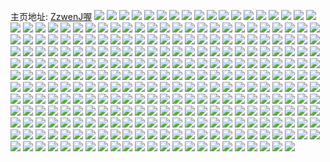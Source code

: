 主页地址: [ZzwenJ喔](https://weibo.com/u/3833323898) 
![](https://wx4.sinaimg.cn/mw2000/e47be17aly1h9ol2r3f6jj20wi17tq7g.jpg) 
![](https://wx4.sinaimg.cn/mw2000/e47be17aly1h9l11it8wqj22c0340qv9.jpg) 
![](https://wx4.sinaimg.cn/mw2000/e47be17aly1h9l11p8ed2j22c0340x6q.jpg) 
![](https://wx4.sinaimg.cn/mw2000/e47be17aly1h9l11mmk2rj22c0340hdx.jpg) 
![](https://wx4.sinaimg.cn/mw2000/e47be17aly1h9butaasjmj20u00u0afu.jpg) 
![](https://wx4.sinaimg.cn/mw2000/e47be17agy1h8zrp1drovj22c0340x6p.jpg) 
![](https://wx4.sinaimg.cn/mw2000/e47be17agy1h8pt8pvw7sj229n2oy7oe.jpg) 
![](https://wx4.sinaimg.cn/mw2000/e47be17agy1h8nlyortixj21sc2ds4qp.jpg) 
![](https://wx4.sinaimg.cn/mw2000/e47be17agy1h8nlykrlxij21sc2dshdt.jpg) 
![](https://wx4.sinaimg.cn/mw2000/e47be17agy1h8lbio38umj20tu13uwke.jpg) 
![](https://wx4.sinaimg.cn/mw2000/e47be17agy1h8lbhy7eyoj20tu13uthk.jpg) 
![](https://wx4.sinaimg.cn/mw2000/e47be17agy1h8lbkd8k4bj20tu13uwmy.jpg) 
![](https://wx4.sinaimg.cn/mw2000/e47be17agy1h8hu3lcsi1j20wi1yckeo.jpg) 
![](https://wx4.sinaimg.cn/mw2000/e47be17agy1h8hu3mylcij20wi1ycdwb.jpg) 
![](https://wx4.sinaimg.cn/mw2000/e47be17agy1h8hu3izmjvj20wi1ycx2x.jpg) 
![](https://wx4.sinaimg.cn/mw2000/e47be17agy1h8hssfsvg4j20wi1yce81.jpg) 
![](https://wx4.sinaimg.cn/mw2000/e47be17agy1h8d87fjy32j20u011xn12.jpg) 
![](https://wx4.sinaimg.cn/mw2000/e47be17agy1h8d87ebj0lj20u014cduz.jpg) 
![](https://wx4.sinaimg.cn/mw2000/e47be17agy1h8d87g9jfxj20tl0q3tap.jpg) 
![](https://wx4.sinaimg.cn/mw2000/e47be17agy1h8d87h9z5pj20u01da0y7.jpg) 
![](https://wx4.sinaimg.cn/mw2000/e47be17agy1h8d87i8sy2j20u00p5god.jpg) 
![](https://wx4.sinaimg.cn/mw2000/e47be17agy1h8d887xw3yj20u00u90va.jpg) 
![](https://wx4.sinaimg.cn/mw2000/e47be17agy1h8d8871jr0j20u00gbjtr.jpg) 
![](https://wx4.sinaimg.cn/mw2000/e47be17agy1h8ci92krfuj20u01hcwlp.jpg) 
![](https://wx4.sinaimg.cn/mw2000/e47be17agy1h8ci91t1nij20t21fpn28.jpg) 
![](https://wx4.sinaimg.cn/mw2000/e47be17agy1h8c2g91jmzj20wi1ipaqo.jpg) 
![](https://wx4.sinaimg.cn/mw2000/e47be17agy1h8c2gb3bs3j20wi1d0h2c.jpg) 
![](https://wx4.sinaimg.cn/mw2000/e47be17agy1h8c2fqt2l9j20wi1dxk4u.jpg) 
![](https://wx4.sinaimg.cn/mw2000/e47be17agy1h8awjp3i9qj21j02ps4ns.jpg) 
![](https://wx4.sinaimg.cn/mw2000/e47be17agy1h8awmsaj2ej20wi1yc1kx.jpg) 
![](https://wx4.sinaimg.cn/mw2000/e47be17agy1h82s9c7aedj224y2z7kjm.jpg) 
![](https://wx4.sinaimg.cn/mw2000/e47be17agy1h82s9cx4a4j20tu13un3d.jpg) 
![](https://wx4.sinaimg.cn/mw2000/e47be17agy1h82s9dk4gkj20tu13u0wy.jpg) 
![](https://wx4.sinaimg.cn/mw2000/e47be17agy1h82s9ftgkwj22dc34r7wi.jpg) 
![](https://wx4.sinaimg.cn/mw2000/e47be17agy1h81mt1c9glj20tu13un3b.jpg) 
![](https://wx4.sinaimg.cn/mw2000/e47be17agy1h81ms5kzpwj20wi1ycwvo.jpg) 
![](https://wx4.sinaimg.cn/mw2000/e47be17agy1h81mydf5b3j20tu13u46e.jpg) 
![](https://wx4.sinaimg.cn/mw2000/e47be17agy1h80j1uz5vcj20tu0votf6.jpg) 
![](https://wx4.sinaimg.cn/mw2000/e47be17agy1h80j36hf2nj20tu13uwnx.jpg) 
![](https://wx4.sinaimg.cn/mw2000/e47be17agy1h80j7l9bltj225k2vfhao.jpg) 
![](https://wx4.sinaimg.cn/mw2000/e47be17agy1h80j1caxegj20tu13uth0.jpg) 
![](https://wx4.sinaimg.cn/mw2000/e47be17agy1h80j4a9iutj20tu13uwk3.jpg) 
![](https://wx4.sinaimg.cn/mw2000/e47be17agy1h80j2k7k8rj20u01sxn1m.jpg) 
![](https://wx4.sinaimg.cn/mw2000/e47be17agy1h80izpvj6oj20pa11haer.jpg) 
![](https://wx4.sinaimg.cn/mw2000/e47be17agy1h7y76fhbeuj20tu13u7cq.jpg) 
![](https://wx4.sinaimg.cn/mw2000/e47be17agy1h7y7549i2wj20rw0ymn2q.jpg) 
![](https://wx4.sinaimg.cn/mw2000/e47be17agy1h7y7bjv5ckj20tu13uwlx.jpg) 
![](https://wx4.sinaimg.cn/mw2000/e47be17agy1h7y7825nnpj20tu13un2o.jpg) 
![](https://wx4.sinaimg.cn/mw2000/e47be17agy1h7y7a9zwfjj20tu13un8j.jpg) 
![](https://wx4.sinaimg.cn/mw2000/e47be17agy1h7y7c27kp5j20tu13u7cw.jpg) 
![](https://wx4.sinaimg.cn/mw2000/e47be17agy1h7y76xb4ilj20tu13u0z1.jpg) 
![](https://wx4.sinaimg.cn/mw2000/e47be17agy1h7x1urb4ygj20tu13uq9n.jpg) 
![](https://wx4.sinaimg.cn/mw2000/e47be17agy1h7x21fab7ej20tu13uk1b.jpg) 
![](https://wx4.sinaimg.cn/mw2000/e47be17agy1h7x1v6zveqj20tu13un4u.jpg) 
![](https://wx4.sinaimg.cn/mw2000/e47be17agy1h7x1w4d0qgj20u01sxdp0.jpg) 
![](https://wx4.sinaimg.cn/mw2000/e47be17agy1h7x21icu66j20ty13ygs6.jpg) 
![](https://wx4.sinaimg.cn/mw2000/e47be17agy1h7x21lyvzzj20u01sxgpo.jpg) 
![](https://wx4.sinaimg.cn/mw2000/e47be17agy1h7x21g11gqj20u01sxtiw.jpg) 
![](https://wx4.sinaimg.cn/mw2000/e47be17agy1h7q2ge4oiwj20u01sx7a6.jpg) 
![](https://wx4.sinaimg.cn/mw2000/e47be17agy1h7q2ggwutbj20wi1yc1kx.jpg) 
![](https://wx4.sinaimg.cn/mw2000/e47be17agy1h7pf1yt9zkj20wi1ycq6r.jpg) 
![](https://wx4.sinaimg.cn/mw2000/e47be17agy1h7pf1xwlsfj20wi1yc0yo.jpg) 
![](https://wx4.sinaimg.cn/mw2000/e47be17agy1h7nr65gfcaj20u00u0q7v.jpg) 
![](https://wx4.sinaimg.cn/mw2000/e47be17agy1h7nr6bpiaij20u00u0dll.jpg) 
![](https://wx4.sinaimg.cn/mw2000/e47be17agy1h7nr5vj4kij20u00u0nag.jpg) 
![](https://wx4.sinaimg.cn/mw2000/e47be17agy1h7nr5tky95j225q1zznn9.jpg) 
![](https://wx4.sinaimg.cn/mw2000/e47be17agy1h7nr64p76sj20u00u0e81.jpg) 
![](https://wx4.sinaimg.cn/mw2000/e47be17agy1h7lguovszmj20u00u0tdc.jpg) 
![](https://wx4.sinaimg.cn/mw2000/e47be17agy1h7lgusp7v6j20u00u0n5x.jpg) 
![](https://wx4.sinaimg.cn/mw2000/e47be17agy1h7lgunzqibj20u00u048u.jpg) 
![](https://wx4.sinaimg.cn/mw2000/e47be17agy1h7lgurm099j20u00u0q8k.jpg) 
![](https://wx4.sinaimg.cn/mw2000/e47be17agy1h7lguqpxtej21hc1hc185.jpg) 
![](https://wx4.sinaimg.cn/mw2000/e47be17agy1h7k9s9v9n6j20u00u0n3h.jpg) 
![](https://wx4.sinaimg.cn/mw2000/e47be17agy1h7k9sf580gj20u00u0qb5.jpg) 
![](https://wx4.sinaimg.cn/mw2000/e47be17agy1h7k9schkb9j20u00u0tk8.jpg) 
![](https://wx4.sinaimg.cn/mw2000/e47be17agy1h7k9s3vyrhj21hc1hcdpj.jpg) 
![](https://wx4.sinaimg.cn/mw2000/e47be17agy1h7k9si8z1pj20u00u0qce.jpg) 
![](https://wx4.sinaimg.cn/mw2000/e47be17agy1h7k9sgnlmej21hc1hcgvz.jpg) 
![](https://wx4.sinaimg.cn/mw2000/e47be17agy1h7k9sazr99j20u00u0thd.jpg) 
![](https://wx4.sinaimg.cn/mw2000/e47be17agy1h7k9sdx84fj20u00u013n.jpg) 
![](https://wx4.sinaimg.cn/mw2000/e47be17agy1h7k9s8pfcgj20u00u04qp.jpg) 
![](https://wx4.sinaimg.cn/mw2000/e47be17agy1h7f2s0idtzj20u00u0wop.jpg) 
![](https://wx4.sinaimg.cn/mw2000/e47be17agy1h7f2s6tdbkj20u00u0tc7.jpg) 
![](https://wx4.sinaimg.cn/mw2000/e47be17agy1h79vvvzsvdj22c02dme82.jpg) 
![](https://wx4.sinaimg.cn/mw2000/e47be17agy1h78p47nne0j20ty13y4c0.jpg) 
![](https://wx4.sinaimg.cn/mw2000/e47be17agy1h78p39zhwbj20u00u0mz2.jpg) 
![](https://wx4.sinaimg.cn/mw2000/e47be17agy1h78p36c43yj20u00u0dlw.jpg) 
![](https://wx4.sinaimg.cn/mw2000/e47be17agy1h71szpkzlbj20u00u0jso.jpg) 
![](https://wx4.sinaimg.cn/mw2000/e47be17agy1h71szjaio1j20k30a4wes.jpg) 
![](https://wx4.sinaimg.cn/mw2000/e47be17agy1h71szr2l27j20u00u0wgn.jpg) 
![](https://wx4.sinaimg.cn/mw2000/e47be17agy1h70m5xjgbij20u00u045f.jpg) 
![](https://wx4.sinaimg.cn/mw2000/e47be17agy1h70m5ut6gmj20u00u0jvo.jpg) 
![](https://wx4.sinaimg.cn/mw2000/e47be17agy1h70m5vufycj20u00u0jzh.jpg) 
![](https://wx4.sinaimg.cn/mw2000/e47be17agy1h70m5t56d7j20u00u0dl1.jpg) 
![](https://wx4.sinaimg.cn/mw2000/e47be17agy1h70m5u1q6wj20u00u0gmf.jpg) 
![](https://wx4.sinaimg.cn/mw2000/e47be17agy1h70m5y5mctj20u00u0tdt.jpg) 
![](https://wx4.sinaimg.cn/mw2000/e47be17aly1h6sorkha24j20u00u0aem.jpg) 
![](https://wx4.sinaimg.cn/mw2000/e47be17aly1h6sork3noej20u00u0wm1.jpg) 
![](https://wx4.sinaimg.cn/mw2000/e47be17aly1h6sorm58edj20u00u00vq.jpg) 
![](https://wx4.sinaimg.cn/mw2000/e47be17agy1h6llk3cb3cj20u0165myb.jpg) 
![](https://wx4.sinaimg.cn/mw2000/e47be17agy1h6llow6bitj21sc2dsb29.jpg) 
![](https://wx4.sinaimg.cn/mw2000/e47be17agy1h6fwgxbzyaj20u00u07wh.jpg) 
![](https://wx4.sinaimg.cn/mw2000/e47be17agy1h6g80tof3mj21hc1hc7wj.jpg) 
![](https://wx4.sinaimg.cn/mw2000/e47be17agy1h6fwgu7jlmj20wi1l2aba.jpg) 
![](https://wx4.sinaimg.cn/mw2000/e47be17agy1h6g80ufkhdj20u00u0gqh.jpg) 
![](https://wx4.sinaimg.cn/mw2000/e47be17agy1h6g80x5wxpj20u00u079b.jpg) 
![](https://wx4.sinaimg.cn/mw2000/e47be17agy1h6bvlifu0oj20u00sr76p.jpg) 
![](https://wx4.sinaimg.cn/mw2000/e47be17agy1h6bvljpsz2j20qd167dgp.jpg) 
![](https://wx4.sinaimg.cn/mw2000/e47be17agy1h62pdyqtd6j20uj1dxgw6.jpg) 
![](https://wx4.sinaimg.cn/mw2000/e47be17agy1h62pdzv308j20vs1gdwp9.jpg) 
![](https://wx4.sinaimg.cn/mw2000/e47be17agy1h62pdxdustj20vz1fitjq.jpg) 
![](https://wx4.sinaimg.cn/mw2000/e47be17agy1h61gvtg5o5j228m2nnqv5.jpg) 
![](https://wx4.sinaimg.cn/mw2000/e47be17agy1h61gvuel48j20u00u0afo.jpg) 
![](https://wx4.sinaimg.cn/mw2000/e47be17aly1h5scllmpwzj22c0340kjn.jpg) 
![](https://wx4.sinaimg.cn/mw2000/e47be17aly1h5sclm7j6wj20u00u0ahs.jpg) 
![](https://wx4.sinaimg.cn/mw2000/e47be17aly1h5i2zybtngj20wi1ll7wh.jpg) 
![](https://wx4.sinaimg.cn/mw2000/e47be17aly1h5i31xtmzbj20uh188wzl.jpg) 
![](https://wx4.sinaimg.cn/mw2000/e47be17aly1h5i306gis1j20wi1fo7wh.jpg) 
![](https://wx4.sinaimg.cn/mw2000/e47be17aly1h5i304fjmpj20wi1h57wh.jpg) 
![](https://wx4.sinaimg.cn/mw2000/e47be17aly1h5i302g33zj20un1ddx57.jpg) 
![](https://wx4.sinaimg.cn/mw2000/e47be17aly1h5i300hjmzj20wi1lre81.jpg) 
![](https://wx4.sinaimg.cn/mw2000/e47be17aly1h5dq3w9ac8j20u00u049s.jpg) 
![](https://wx4.sinaimg.cn/mw2000/e47be17aly1h5dq3xo8faj20sf0u0woq.jpg) 
![](https://wx4.sinaimg.cn/mw2000/e47be17aly1h5d17tw9nvj20u00u07wh.jpg) 
![](https://wx4.sinaimg.cn/mw2000/e47be17aly1h5d17ucmcrj20u00u0n47.jpg) 
![](https://wx4.sinaimg.cn/mw2000/e47be17aly1h59jeb0omhj22c0340npe.jpg) 
![](https://wx4.sinaimg.cn/mw2000/e47be17aly1h56qovq7xfj20vx0ya0ve.jpg) 
![](https://wx4.sinaimg.cn/mw2000/e47be17aly1h56qovfemtj20tn0spn04.jpg) 
![](https://wx4.sinaimg.cn/mw2000/e47be17aly1h55gs8nqfgj20wi17dwhq.jpg) 
![](https://wx4.sinaimg.cn/mw2000/e47be17aly1h51xb5y5n4j20u00u01jj.jpg) 
![](https://wx4.sinaimg.cn/mw2000/e47be17aly1h4qjae2dwpj20u00u0wj7.jpg) 
![](https://wx4.sinaimg.cn/mw2000/e47be17aly1h4qjaef92xj20gu0yndkq.jpg) 
![](https://wx4.sinaimg.cn/mw2000/e47be17aly1h4nrg14pz1j20td0djaax.jpg) 
![](https://wx4.sinaimg.cn/mw2000/e47be17aly1h4lu2e3516j20vu1kh18h.jpg) 
![](https://wx4.sinaimg.cn/mw2000/e47be17aly1h4ks9n95xrj20sz097jrv.jpg) 
![](https://wx4.sinaimg.cn/mw2000/e47be17aly1h4h1uspbhpj20u00u0aet.jpg) 
![](https://wx4.sinaimg.cn/mw2000/e47be17aly1h4fj9nxwlaj20u00u0go9.jpg) 
![](https://wx4.sinaimg.cn/mw2000/e47be17aly1h4fj9lxcmqj20u00u04jc.jpg) 
![](https://wx4.sinaimg.cn/mw2000/e47be17aly1h4fjbuxhajj20og0tewjf.jpg) 
![](https://wx4.sinaimg.cn/mw2000/e47be17aly1h4fj9nn9xxj22c01xsx2i.jpg) 
![](https://wx4.sinaimg.cn/mw2000/e47be17aly1h4fj9oo8w8j20u00u079s.jpg) 
![](https://wx4.sinaimg.cn/mw2000/e47be17aly1h4ezsccpgvj20u008ewfd.jpg) 
![](https://wx4.sinaimg.cn/mw2000/e47be17aly1h4cpo5tj34j20wi138n03.jpg) 
![](https://wx4.sinaimg.cn/mw2000/e47be17aly1h4cpo66bawj20wi08p0uf.jpg) 
![](https://wx4.sinaimg.cn/mw2000/e47be17aly1h4cpo76nx1j20tw1fan46.jpg) 
![](https://wx4.sinaimg.cn/mw2000/e47be17aly1h433aafmqxj20u00t4ah3.jpg) 
![](https://wx4.sinaimg.cn/mw2000/e47be17aly1h433adl8v1j20u00u0n3n.jpg) 
![](https://wx4.sinaimg.cn/mw2000/e47be17aly1h41w5gj6g1j20wh1l71kx.jpg) 
![](https://wx4.sinaimg.cn/mw2000/e47be17aly1h41w5dk2azj20wi1yc1cg.jpg) 
![](https://wx4.sinaimg.cn/mw2000/e47be17aly1h41w5jsb3sj20wi1ln4qp.jpg) 
![](https://wx4.sinaimg.cn/mw2000/e47be17aly1h3xnco4cjkj20u00u0wrc.jpg) 
![](https://wx4.sinaimg.cn/mw2000/e47be17aly1h3xncoecm7j20u00u077d.jpg) 
![](https://wx4.sinaimg.cn/mw2000/e47be17aly1h3xncmbiizj20u00u0grj.jpg) 
![](https://wx4.sinaimg.cn/mw2000/e47be17agy1h3qmxpuiboj21qu340e82.jpg) 
![](https://wx4.sinaimg.cn/mw2000/e47be17agy1h3qmxswa50j21qu340hdu.jpg) 
![](https://wx4.sinaimg.cn/mw2000/e47be17aly1h3pkwgge0vj20u00qt7f0.jpg) 
![](https://wx4.sinaimg.cn/mw2000/e47be17agy1h3m5ils5j0j20u00u07er.jpg) 
![](https://wx4.sinaimg.cn/mw2000/e47be17agy1h3m5imq1b8j20u00u0k1g.jpg) 
![](https://wx4.sinaimg.cn/mw2000/e47be17agy1h3m5ikshhvj20u00u0k2o.jpg) 
![](https://wx4.sinaimg.cn/mw2000/e47be17agy1h3kdf3s6i4j20u00u0dt9.jpg) 
![](https://wx4.sinaimg.cn/mw2000/e47be17agy1h3kdf7pedzj20u00u012o.jpg) 
![](https://wx4.sinaimg.cn/mw2000/e47be17agy1h3kdf6dcbdj20u00u0k45.jpg) 
![](https://wx4.sinaimg.cn/mw2000/e47be17agy1h3h77r1zf7j20u00u0jyg.jpg) 
![](https://wx4.sinaimg.cn/mw2000/e47be17agy1h3h77w5zljj20u00u07ai.jpg) 
![](https://wx4.sinaimg.cn/mw2000/e47be17agy1h3h77x5u1pj20u00u0q9r.jpg) 
![](https://wx4.sinaimg.cn/mw2000/e47be17agy1h3h77xz88tj20u00u0afn.jpg) 
![](https://wx4.sinaimg.cn/mw2000/e47be17agy1h3h77zj35lj20u00u044w.jpg) 
![](https://wx4.sinaimg.cn/mw2000/e47be17agy1h3h7813m7bj20u00u048c.jpg) 
![](https://wx4.sinaimg.cn/mw2000/e47be17agy1h3h785eqj1j20u00u0doh.jpg) 
![](https://wx4.sinaimg.cn/mw2000/e47be17agy1h3h7868vqmj20u00u00yi.jpg) 
![](https://wx4.sinaimg.cn/mw2000/e47be17agy1h3h78815nbj20u00u011j.jpg) 
![](https://wx4.sinaimg.cn/mw2000/e47be17agy1h3h78a0wesj20u00u0naa.jpg) 
![](https://wx4.sinaimg.cn/mw2000/e47be17agy1h3h78ats6wj20u00u0ait.jpg) 
![](https://wx4.sinaimg.cn/mw2000/e47be17agy1h3gab1fw20j20u00u00wo.jpg) 
![](https://wx4.sinaimg.cn/mw2000/e47be17agy1h3gab1ro6jj20u00u042q.jpg) 
![](https://wx4.sinaimg.cn/mw2000/e47be17agy1h3gab0jfv5j20zk0zkafc.jpg) 
![](https://wx4.sinaimg.cn/mw2000/e47be17agy1h3gab13pfnj20u00u0q8r.jpg) 
![](https://wx4.sinaimg.cn/mw2000/e47be17agy1h3gab06bsij20zk0zktea.jpg) 
![](https://wx4.sinaimg.cn/mw2000/e47be17agy1h3gab2g403j20u00u0wn6.jpg) 
![](https://wx4.sinaimg.cn/mw2000/e47be17agy1h3gadh69psj20wf0aywfh.jpg) 
![](https://wx4.sinaimg.cn/mw2000/e47be17agy1h3f88qn3m5j20u00u0104.jpg) 
![](https://wx4.sinaimg.cn/mw2000/e47be17agy1h3f88w9090j20wi1cdapw.jpg) 
![](https://wx4.sinaimg.cn/mw2000/e47be17agy1h3f88rm95zj20u00u0449.jpg) 
![](https://wx4.sinaimg.cn/mw2000/e47be17agy1h3f88t3isbj20u00u0amb.jpg) 
![](https://wx4.sinaimg.cn/mw2000/e47be17agy1h3f88pcglzj20wi1axtop.jpg) 
![](https://wx4.sinaimg.cn/mw2000/e47be17agy1h3f88uminlj20u00u0n8d.jpg) 
![](https://wx4.sinaimg.cn/mw2000/e47be17agy1h3az083kw3j20wi18gaeb.jpg) 
![](https://wx4.sinaimg.cn/mw2000/e47be17agy1h3az0900u3j20wi190q7a.jpg) 
![](https://wx4.sinaimg.cn/mw2000/e47be17agy1h38dsgsy6pj20u00u0afk.jpg) 
![](https://wx4.sinaimg.cn/mw2000/e47be17agy1h38dshk3rbj20u00u010e.jpg) 
![](https://wx4.sinaimg.cn/mw2000/e47be17agy1h3726qe8u1j20u00u0tmy.jpg) 
![](https://wx4.sinaimg.cn/mw2000/e47be17agy1h3726vat5hj20u00u0dne.jpg) 
![](https://wx4.sinaimg.cn/mw2000/e47be17agy1h35x4j4mspj20wi1ycqff.jpg) 
![](https://wx4.sinaimg.cn/mw2000/e47be17agy1h35x4phy9wj22c02c0u0x.jpg) 
![](https://wx4.sinaimg.cn/mw2000/e47be17agy1h35x4rs4rwj20u01hc17g.jpg) 
![](https://wx4.sinaimg.cn/mw2000/e47be17agy1h352cle8taj20u00u046q.jpg) 
![](https://wx4.sinaimg.cn/mw2000/e47be17agy1h31bq7al5oj20sg0sgtk0.jpg) 
![](https://wx4.sinaimg.cn/mw2000/e47be17agy1h31bq52lekj20u00u04cg.jpg) 
![](https://wx4.sinaimg.cn/mw2000/e47be17agy1h310t8y5coj20u00u00wo.jpg) 
![](https://wx4.sinaimg.cn/mw2000/e47be17agy1h310th93vqj20u00u0wif.jpg) 
![](https://wx4.sinaimg.cn/mw2000/e47be17agy1h310tth1suj20u00u078p.jpg) 
![](https://wx4.sinaimg.cn/mw2000/e47be17agy1h3049tly91j20u019x77f.jpg) 
![](https://wx4.sinaimg.cn/mw2000/e47be17agy1h2xuakp1xbj20wi0e7jst.jpg) 
![](https://wx4.sinaimg.cn/mw2000/e47be17agy1h2ss6z1kfij20u00u04aa.jpg) 
![](https://wx4.sinaimg.cn/mw2000/e47be17agy1h2ss726oicj22c0340kjm.jpg) 
![](https://wx4.sinaimg.cn/mw2000/e47be17agy1h2ss6xpqgwj20u00u0ncs.jpg) 
![](https://wx4.sinaimg.cn/mw2000/e47be17agy1h2rlmcai9tj20u00aijt5.jpg) 
![](https://wx4.sinaimg.cn/mw2000/e47be17agy1h2pqnm1actj20u01sxn1d.jpg) 
![](https://wx4.sinaimg.cn/mw2000/e47be17agy1h2ndd1ffuoj20u00n4jun.jpg) 
![](https://wx4.sinaimg.cn/mw2000/e47be17agy1h2ndd1v2mtj20u00fk3zw.jpg) 
![](https://wx4.sinaimg.cn/mw2000/e47be17agy1h2ndb1jgroj20u00u0dl1.jpg) 
![](https://wx4.sinaimg.cn/mw2000/e47be17agy1h2ndb3s2x2j20u00u0442.jpg) 
![](https://wx4.sinaimg.cn/mw2000/e47be17agy1h2ndb4bzdtj20u00u0gp1.jpg) 
![](https://wx4.sinaimg.cn/mw2000/e47be17agy1h2ndb2kswtj20u00u0tk5.jpg) 
![](https://wx4.sinaimg.cn/mw2000/e47be17agy1h2ndb35smdj20u00u0dkx.jpg) 
![](https://wx4.sinaimg.cn/mw2000/e47be17agy1h2lsxnfhpej20u00u017j.jpg) 
![](https://wx4.sinaimg.cn/mw2000/e47be17agy1h2lsxqu5z8j20q10u012z.jpg) 
![](https://wx4.sinaimg.cn/mw2000/e47be17agy1h2lsxm2na8j20u00u0du8.jpg) 
![](https://wx4.sinaimg.cn/mw2000/e47be17agy1h2lsxodonpj20u00u0jyv.jpg) 
![](https://wx4.sinaimg.cn/mw2000/e47be17agy1h2lsxsfzawj20u00u0n3z.jpg) 
![](https://wx4.sinaimg.cn/mw2000/e47be17agy1h2lsxpb0qkj20u00u0gtk.jpg) 
![](https://wx4.sinaimg.cn/mw2000/e47be17agy1h2jyo38nfej20u00u0tef.jpg) 
![](https://wx4.sinaimg.cn/mw2000/e47be17agy1h2jyo6cwhsj22c02c04qq.jpg) 
![](https://wx4.sinaimg.cn/mw2000/e47be17agy1h2jyo9a6o7j20u00u0gud.jpg) 
![](https://wx4.sinaimg.cn/mw2000/e47be17agy1h2jyoahmgyj20u00u0do3.jpg) 
![](https://wx4.sinaimg.cn/mw2000/e47be17agy1h2jyo2adpwj20u00u0wlv.jpg) 
![](https://wx4.sinaimg.cn/mw2000/e47be17agy1h2jyodrabvj20u00u0agc.jpg) 
![](https://wx4.sinaimg.cn/mw2000/e47be17agy1h2bw5hkgjbj20u00u010e.jpg) 
![](https://wx4.sinaimg.cn/mw2000/e47be17agy1h2bw5n51q2j20u00u07c3.jpg) 
![](https://wx4.sinaimg.cn/mw2000/e47be17agy1h2a3s6slqrj20u00u0goh.jpg) 
![](https://wx4.sinaimg.cn/mw2000/e47be17agy1h2a3s84b4bj20mi0mi793.jpg) 
![](https://wx4.sinaimg.cn/mw2000/e47be17agy1h27r1f2rnkj20u00u0agh.jpg) 
![](https://wx4.sinaimg.cn/mw2000/e47be17agy1h27r1e1iboj20u00u0n2q.jpg) 
![](https://wx4.sinaimg.cn/mw2000/e47be17agy1h272s01v8dj20wi1ychdt.jpg) 
![](https://wx4.sinaimg.cn/mw2000/e47be17agy1h272s17p89j20u00sg7f6.jpg) 
![](https://wx4.sinaimg.cn/mw2000/e47be17agy1h272s33iy0j22512lc1ky.jpg) 
![](https://wx4.sinaimg.cn/mw2000/e47be17agy1h24xtscoawj20u00cy41j.jpg) 
![](https://wx4.sinaimg.cn/mw2000/e47be17agy1h23dz7p90uj20u01gvn0z.jpg) 
![](https://wx4.sinaimg.cn/mw2000/e47be17agy1h1yrq9jz92j20v91vo45y.jpg) 
![](https://wx4.sinaimg.cn/mw2000/e47be17agy1h1yrqbl7wuj20v91vo7jj.jpg) 
![](https://wx4.sinaimg.cn/mw2000/e47be17agy1h1xgt4arx1j22c02c04qq.jpg) 
![](https://wx4.sinaimg.cn/mw2000/e47be17agy1h1xgtajg75j22c02c0x6q.jpg) 
![](https://wx4.sinaimg.cn/mw2000/e47be17agy1h1wojtmrhzj20mi0u0n52.jpg) 
![](https://wx4.sinaimg.cn/mw2000/e47be17agy1h1hr95z0yjj20ty0wwqa9.jpg) 
![](https://wx4.sinaimg.cn/mw2000/e47be17agy1h1gflc18h6j20wi0rkacl.jpg) 
![](https://wx4.sinaimg.cn/mw2000/e47be17agy1h1gfl8dboqj20wi1kudum.jpg) 
![](https://wx4.sinaimg.cn/mw2000/e47be17agy1h1gfld0x5nj20wi1aa0wt.jpg) 
![](https://wx4.sinaimg.cn/mw2000/e47be17agy1h1gfo358u2j20u00zrdp8.jpg) 
![](https://wx4.sinaimg.cn/mw2000/e47be17agy1h1gfn77k8hj20mi0u0dly.jpg) 
![](https://wx4.sinaimg.cn/mw2000/e47be17agy1h1dht40i28j20mi0kt46m.jpg) 
![](https://wx4.sinaimg.cn/mw2000/e47be17agy1h1dhuujwbpj20mi0kpwl9.jpg) 
![](https://wx4.sinaimg.cn/mw2000/e47be17agy1h11n4p5ts3j20ti0qa40h.jpg) 
![](https://wx4.sinaimg.cn/mw2000/e47be17agy1h0qk0ircu1j20tv1ih4cr.jpg) 
![](https://wx4.sinaimg.cn/mw2000/e47be17agy1h0qk0k16pej20u21fnws5.jpg) 
![](https://wx4.sinaimg.cn/mw2000/e47be17agy1h0qk0jelxhj20u01hydtz.jpg) 
![](https://wx4.sinaimg.cn/mw2000/e47be17agy1h0qk0l50xlj20tz1k0qh1.jpg) 
![](https://wx4.sinaimg.cn/mw2000/e47be17agy1h0qk0lviawj20ty1evk45.jpg) 
![](https://wx4.sinaimg.cn/mw2000/e47be17agy1h0qk0msoayj20wh1gbti3.jpg) 
![](https://wx4.sinaimg.cn/mw2000/e47be17agy1h0qk0o7cd6j20wh1hn7eq.jpg) 
![](https://wx4.sinaimg.cn/mw2000/e47be17agy1h0qk0oxy8oj20wh1j67f9.jpg) 
![](https://wx4.sinaimg.cn/mw2000/e47be17agy1h0hga5a1c1j20wi1ycnpd.jpg) 
![](https://wx4.sinaimg.cn/mw2000/e47be17agy1h02v7ja3f9j20u00y1jvf.jpg) 
![](https://wx4.sinaimg.cn/mw2000/e47be17agy1gzx48qux4zj20u0140tkf.jpg) 
![](https://wx4.sinaimg.cn/mw2000/e47be17agy1gzx48kqvkxj21sy0u047k.jpg) 
![](https://wx4.sinaimg.cn/mw2000/e47be17agy1gzx48lm0vmj20wi0i877q.jpg) 
![](https://wx4.sinaimg.cn/mw2000/e47be17agy1gzx48onrdmj20ku0rsjx6.jpg) 
![](https://wx4.sinaimg.cn/mw2000/e47be17agy1gzx48bdf13j20ku0rsdks.jpg) 
![](https://wx4.sinaimg.cn/mw2000/e47be17agy1gzx48njc35j20u0140aln.jpg) 
![](https://wx4.sinaimg.cn/mw2000/e47be17agy1gy5jjw1uvsj20u00u0tf0.jpg) 
![](https://wx4.sinaimg.cn/mw2000/e47be17agy1gy5jkhbwd0j20u00u079q.jpg) 
![](https://wx4.sinaimg.cn/mw2000/e47be17agy1gy5jkg4iqfj20u00u041v.jpg) 
![](https://wx4.sinaimg.cn/mw2000/e47be17agy1gy2of7aatnj20u00u0jwi.jpg) 
![](https://wx4.sinaimg.cn/mw2000/e47be17agy1gy2of858yoj20u01407a5.jpg) 
![](https://wx4.sinaimg.cn/mw2000/e47be17agy1gy2of9054yj20u0140gs0.jpg) 
![](https://wx4.sinaimg.cn/mw2000/e47be17agy1gy2of9q0cxj20u00u00xd.jpg) 
![](https://wx4.sinaimg.cn/mw2000/e47be17agy1gwfyd4x5zuj22c02c0kjl.jpg) 
![](https://wx4.sinaimg.cn/mw2000/e47be17agy1gwfyd92tnyj22c02c0x6p.jpg) 
![](https://wx4.sinaimg.cn/mw2000/004bqeEOgy1gvqtzpb3mej61sc1sckhc02.jpg) 
![](https://wx4.sinaimg.cn/mw2000/004bqeEOgy1gvqtzsupx5j61sc1scx6j02.jpg) 
![](https://wx4.sinaimg.cn/mw2000/004bqeEOgy1gvqtzur74vj61sc1scb1302.jpg) 
![](https://wx4.sinaimg.cn/mw2000/004bqeEOgy1gvhmgpu4ahj62c02c0hdu02.jpg) 
![](https://wx4.sinaimg.cn/mw2000/004bqeEOgy1gvhmgvnxc1j62c02c0b2a02.jpg) 
![](https://wx4.sinaimg.cn/mw2000/e47be17aly1gtz1h0bp4sj22c02c0hdu.jpg) 
![](https://wx4.sinaimg.cn/mw2000/e47be17aly1gtz1gz8u11j22c02c0hdu.jpg) 
![](https://wx4.sinaimg.cn/mw2000/e47be17aly1gts36lyk2fj20u0140109.jpg) 
![](https://wx4.sinaimg.cn/mw2000/e47be17aly1gts36kf05mj20u0140n4b.jpg) 
![](https://wx4.sinaimg.cn/mw2000/e47be17aly1gtm0mrd39bj21sc1scneq.jpg) 
![](https://wx4.sinaimg.cn/mw2000/e47be17aly1gtm0mud1uej22c02c0npe.jpg) 
![](https://wx4.sinaimg.cn/mw2000/e47be17aly1gtm0mqeuyfj21sc1sce4l.jpg) 
![](https://wx4.sinaimg.cn/mw2000/e47be17aly1gtin06kku0j21sc2dsx0r.jpg) 
![](https://wx4.sinaimg.cn/mw2000/e47be17aly1gtin082ahcj22c02c0npd.jpg) 
